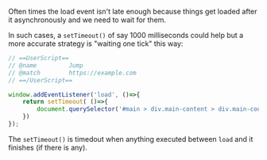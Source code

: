 Often times the load event isn't late enough because things get loaded after it asynchronously and we need to wait for them.

In such cases, a `setTimeout()` of say 1000 milliseconds could help but a more accurate strategy is "waiting one tick" this way:

```js
// ==UserScript==
// @name         Jump
// @match        https://example.com
// ==/UserScript==

window.addEventListener('load', ()=>{
    return setTimeout( ()=>{
        document.querySelector('#main > div.main-content > div.main-content__container.container > div').scrollIntoView()
    })
});
```

The `setTimeout()` is timedout when anything executed between `load` and it finishes (if there is any). 
